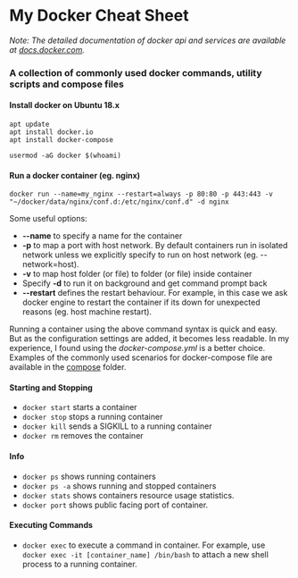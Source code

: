 # My Docker Cheat Sheet

*Note: The detailed documentation of docker api and services are available at [docs.docker.com](https://docs.docker.com).*
### A collection of commonly used docker commands, utility scripts and compose files

#### Install docker on Ubuntu 18.x
```
apt update
apt install docker.io
apt install docker-compose

usermod -aG docker $(whoami)
```

#### Run a docker container (eg. nginx)

```
docker run --name=my_nginx --restart=always -p 80:80 -p 443:443 -v "~/docker/data/nginx/conf.d:/etc/nginx/conf.d" -d nginx
```

Some useful options: 
* **--name** to specify a name for the container
* **-p** to map a port with host network. By default containers run in isolated network unless we explicitly specify to run on host network (eg. --network=host). 
* **-v** to map host folder (or file) to folder (or file) inside container
* Specify **-d** to run it on background and get command prompt back
* **--restart** defines the restart behaviour. For example, in this case we ask docker engine to restart the container if its down for unexpected reasons (eg. host machine restart).

Running a container using the above command syntax is quick and easy. But as the configuration settings are added, it becomes less readable. In my experience, I found using the *docker-compose.yml* is a better choice. Examples of the commonly used scenarios for docker-compose file are available in the [compose](https://github.com/shahedk/docker/tree/master/compose) folder. 

#### Starting and Stopping

* `docker start` starts a container
* `docker stop` stops a running container
* `docker kill` sends a SIGKILL to a running container
* `docker rm` removes the container


#### Info

* `docker ps` shows running containers
* `docker ps -a` shows running and stopped containers
* `docker stats` shows containers resource usage statistics.
* `docker port` shows public facing port of container.


#### Executing Commands

* `docker exec` to execute a command in container. For example, use `docker exec -it [container_name] /bin/bash` to attach a new shell process to a running container.
